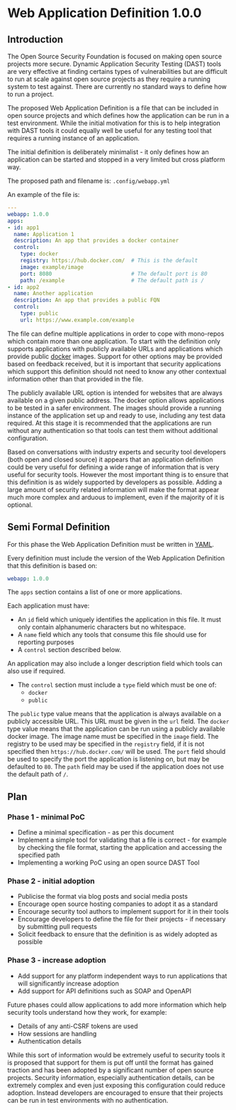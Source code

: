 # Web Application Definition 1.0.0
## Introduction
The Open Source Security Foundation is focused on making open source projects more secure.
Dynamic Application Security Testing (DAST) tools are very effective at finding certains types of vulnerabilities but are difficult to run at scale against open source projects as they require a running system to test against. There are currently no standard ways to define how to run a project.

The proposed Web Application Definition is a file that can be included in open source projects and which defines how the application can be run in a test environment. While the initial motivation for this is to help integration with DAST tools it could equally well be useful for any testing tool that requires a running instance of an application.

The initial definition is deliberately minimalist - it only defines how an application can be started and stopped in a very limited but cross platform way.

The proposed path and filename is:
`.config/webapp.yml`

An example of the file is:
```yaml
---
webapp: 1.0.0
apps:
- id: app1
  name: Application 1
  description: An app that provides a docker container
  control:
    type: docker
    registry: https://hub.docker.com/  # This is the default
    image: example/image
    port: 8080                         # The default port is 80
    path: /example                     # The default path is /
- id: app2
  name: Another application
  description: An app that provides a public FQN
  control:
    type: public
    url: https://www.example.com/example
```

The file can define multiple applications in order to cope with mono-repos which contain more than one application.
To start with the definition only supports applications with publicly available URLs and applications which provide public [docker](https://www.docker.com/) images. Support for other options may be provided based on feedback received, but it is important that security applications which support this definition should not need to know any other contextual information other than that provided in the file.

The publicly available URL option is intended for websites that are always available on a given public address. 
The docker option allows applications to be tested in a safer environment. The images should provide a running instance of the application set up and ready to use, including any test data required. At this stage it is recommended that the applications are run without any authentication so that tools can test them without additional configuration.

Based on conversations with industry experts and security tool developers (both open and closed source) it appears that an application definition could be very useful for defining a wide range of information that is very useful for security tools.
However the most important thing is to ensure that this definition is as widely supported by developers as possible. Adding a large amount of security related information will make the format appear much more complex and arduous to implement, even if the majority of it is optional.

## Semi Formal Definition
For this phase the Web Application Definition must be written in [YAML](https://en.wikipedia.org/wiki/YAML).

Every definition must include the version of the Web Application Definition that this definition is based on:
```yaml
webapp: 1.0.0
```

The `apps` section contains a list of one or more applications.

Each application must have:

* An `id` field which uniquely identifies the application in this file. It must only contain alphanumeric characters but no whitespace.
* A `name` field which any tools that consume this file should use for reporting purposes
* A `control` section described below.

An application may also include a longer description field which tools can also use if required.

* The `control` section must include a `type` field which must be one of:
  * `docker`
  * `public`

The `public` type value means that the application is always available on a publicly accessible URL. This URL must be given in the `url` field.
The `docker` type value means that the application can be run using a publicly available docker image. The image name must be specified in the `image` field. The registry to be used may be specified in the `registry` field, if it is not specified then `https://hub.docker.com/` will be used. The `port` field should be used to specify the port the application is listening on, but may be defaulted to `80`. The `path` field may be used if the application does not use the default path of `/`. 

## Plan
### Phase 1 - minimal PoC
* Define a minimal specification - as per this document
* Implement a simple tool for validating that a file is correct - for example by checking the file format, starting the application and accessing the specified path
* Implementing a working PoC using an open source DAST Tool
### Phase 2 - initial adoption
* Publicise the format via blog posts and social media posts
* Encourage open source hosting companies to adopt it as a standard
* Encourage security tool authors to implement support for it in their tools
* Encourage developers to define the file for their projects -  if necessary by submitting pull requests
* Solicit feedback to ensure that the definition is as widely adopted as possible
### Phase 3 - increase adoption
* Add support for any platform independent ways to run applications that will significantly increase adoption
* Add support for API definitions such as SOAP and OpenAPI

Future phases could allow applications to add more information which help security tools understand how they work, for example:

* Details of any anti-CSRF tokens are used
* How sessions are handling
* Authentication details

While this sort of information would be extremely useful to security tools it is proposed that support for them is put off until the format has gained traction and has been adopted by a significant number of open source projects.
Security information, especially authentication details, can be extremely complex and even just exposing this configuration could reduce adoption.
Instead developers are encouraged to ensure that their projects can be run in test environments with no authentication.

